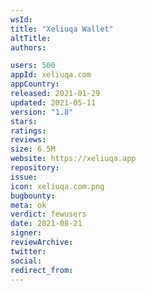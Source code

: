 ```yaml
---
wsId: 
title: "Xeliuqa Wallet"
altTitle: 
authors:

users: 500
appId: xeliuqa.com
appCountry: 
released: 2021-01-29
updated: 2021-05-11
version: "1.8"
stars: 
ratings: 
reviews: 
size: 6.5M
website: https://xeliuqa.app
repository: 
issue: 
icon: xeliuqa.com.png
bugbounty: 
meta: ok
verdict: fewusers
date: 2021-08-21
signer: 
reviewArchive:
twitter: 
social:
redirect_from:
---
```


